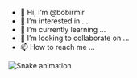 - 👋 Hi, I’m @bobirmir
- 👀 I’m interested in ...
- 🌱 I’m currently learning ...
- 💞️ I’m looking to collaborate on ...
- 📫 How to reach me ...

<!---
bobirmir/bobirmir is a ✨ special ✨ repository because its `README.md` (this file) appears on your GitHub profile.
You can click the Preview link to take a look at your changes.
--->

![Snake animation](https://github.com/mirsaid-mirzohidov/mirsaid-mirzohidov/blob/output/github-contribution-grid-snake.svg)

